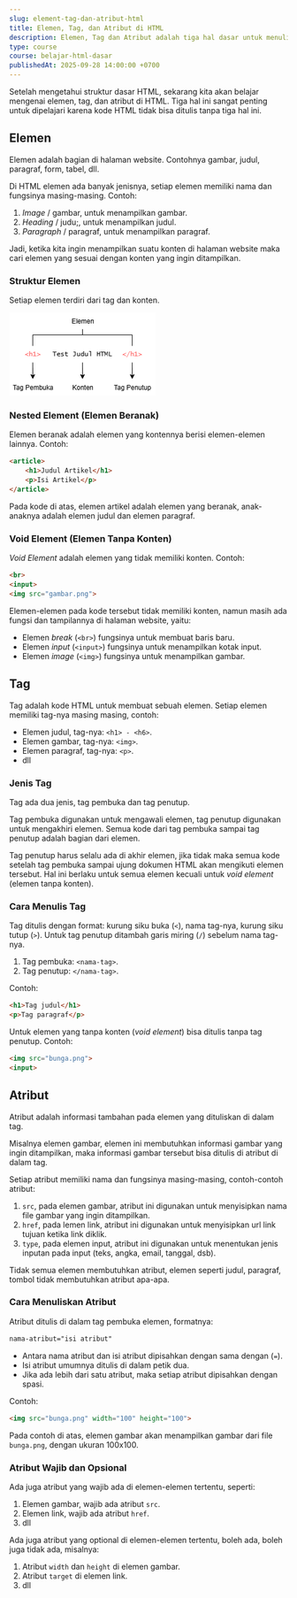 ```yaml
---
slug: element-tag-dan-atribut-html
title: Elemen, Tag, dan Atribut di HTML
description: Elemen, Tag dan Atribut adalah tiga hal dasar untuk menulis kode HTML
type: course
course: belajar-html-dasar
publishedAt: 2025-09-28 14:00:00 +0700
---
```


Setelah mengetahui struktur dasar HTML, sekarang kita akan belajar mengenai elemen, tag, dan atribut di HTML. Tiga hal ini sangat penting untuk dipelajari karena kode HTML tidak bisa ditulis tanpa tiga hal ini.

## Elemen

Elemen adalah bagian di halaman website. Contohnya gambar, judul, paragraf, form, tabel, dll.

Di HTML elemen ada banyak jenisnya, setiap elemen memiliki nama dan fungsinya masing-masing. Contoh:

1. _Image_ / gambar, untuk menampilkan gambar.
2. _Heading_ / judu;, untuk menampilkan judul.
3. _Paragraph_ / paragraf, untuk menampilkan paragraf.

Jadi, ketika kita ingin menampilkan suatu konten di halaman website maka cari elemen yang sesuai dengan konten yang ingin ditampilkan.

### Struktur Elemen

Setiap elemen terdiri dari tag dan konten.

![Struktur Elemen](./images/4-elemen-tag-dan-atribut-html/struktur-elemen.png)

### Nested Element (Elemen Beranak)

Elemen beranak adalah elemen yang kontennya berisi elemen-elemen lainnya. Contoh:

```html
<article>
    <h1>Judul Artikel</h1>
    <p>Isi Artikel</p>
</article>
```

Pada kode di atas, elemen artikel adalah elemen yang beranak, anak-anaknya adalah elemen judul dan elemen paragraf.

### Void Element (Elemen Tanpa Konten)

_Void Element_ adalah elemen yang tidak memiliki konten. Contoh:

```html
<br>
<input>
<img src="gambar.png">
```

Elemen-elemen pada kode tersebut tidak memiliki konten, namun masih ada fungsi dan tampilannya di halaman website, yaitu:

- Elemen _break_ (`<br>`) fungsinya untuk membuat baris baru.
- Elemen _input_ (`<input>`) fungsinya untuk menampilkan kotak input.
- Elemen _image_ (`<img>`) fungsinya untuk menampilkan gambar.

## Tag

Tag adalah kode HTML untuk membuat sebuah elemen. Setiap elemen memiliki tag-nya masing masing, contoh:

- Elemen judul, tag-nya: `<h1> - <h6>`.
- Elemen gambar, tag-nya: `<img>`.
- Elemen paragraf, tag-nya: `<p>`.
- dll

### Jenis Tag

Tag ada dua jenis, tag pembuka dan tag penutup.

Tag pembuka digunakan untuk mengawali elemen, tag penutup digunakan untuk mengakhiri elemen. Semua kode dari tag pembuka sampai tag penutup adalah bagian dari elemen.

Tag penutup harus selalu ada di akhir elemen, jika tidak maka semua kode setelah tag pembuka sampai ujung dokumen HTML akan mengikuti elemen tersebut. Hal ini berlaku untuk semua elemen kecuali untuk _void element_ (elemen tanpa konten).

### Cara Menulis Tag

Tag ditulis dengan format: kurung siku buka (`<`), nama tag-nya, kurung siku tutup (`>`). Untuk tag penutup ditambah garis miring (`/`) sebelum nama tag-nya.

1. Tag pembuka: `<nama-tag>`.
2. Tag penutup: `</nama-tag>`.

Contoh:

```html
<h1>Tag judul</h1>
<p>Tag paragraf</p>
```

Untuk elemen yang tanpa konten (_void element_) bisa ditulis tanpa tag penutup. Contoh:

```html
<img src="bunga.png">
<input>
```

## Atribut

Atribut adalah informasi tambahan pada elemen yang dituliskan di dalam tag.

Misalnya elemen gambar, elemen ini membutuhkan informasi gambar yang ingin ditampilkan, maka informasi gambar tersebut bisa ditulis di atribut di dalam tag.

Setiap atribut memiliki nama dan fungsinya masing-masing, contoh-contoh atribut:

1. `src`, pada elemen gambar, atribut ini digunakan untuk menyisipkan nama file gambar yang ingin ditampilkan.
2. `href`, pada lemen link, atribut ini digunakan untuk menyisipkan url link tujuan ketika link diklik.
3. `type`, pada elemen input, atribut ini digunakan untuk menentukan jenis inputan pada input (teks, angka, email, tanggal, dsb).

Tidak semua elemen membutuhkan atribut, elemen seperti judul, paragraf, tombol tidak membutuhkan atribut apa-apa.

### Cara Menuliskan Atribut

Atribut ditulis di dalam tag pembuka elemen, formatnya:

```html
nama-atribut="isi atribut"
```

- Antara nama atribut dan isi atribut dipisahkan dengan sama dengan (`=`).
- Isi atribut umumnya ditulis di dalam petik dua.
- Jika ada lebih dari satu atribut, maka setiap atribut dipisahkan dengan spasi.

Contoh:

```html
<img src="bunga.png" width="100" height="100">
```

Pada contoh di atas, elemen gambar akan menampilkan gambar dari file `bunga.png`, dengan ukuran 100x100.

### Atribut Wajib dan Opsional

Ada juga atribut yang wajib ada di elemen-elemen tertentu, seperti:

1. Elemen gambar, wajib ada atribut `src`.
2. Elemen link, wajib ada atribut `href`.
3. dll

Ada juga atribut yang optional di elemen-elemen tertentu, boleh ada, boleh juga tidak ada, misalnya:

1. Atribut `width` dan `height` di elemen gambar.
2. Atribut `target` di elemen link.
3. dll

<!-- ## kode html lengkap tag, elemen, atribut -->
